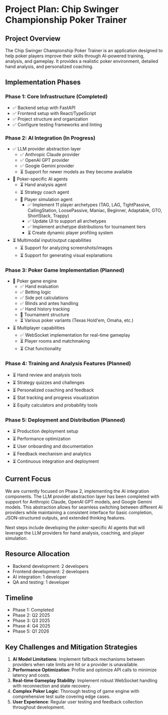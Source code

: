 # Project Plan: Chip Swinger Championship Poker Trainer

## Project Overview
The Chip Swinger Championship Poker Trainer is an application designed to help poker players improve their skills through AI-powered training, analysis, and gameplay. It provides a realistic poker environment, detailed hand analysis, and personalized coaching.

## Implementation Phases

### Phase 1: Core Infrastructure (Completed)
- ✅ Backend setup with FastAPI
- ✅ Frontend setup with React/TypeScript
- ✅ Project structure and organization
- ✅ Configure testing frameworks and linting

### Phase 2: AI Integration (In Progress)
- ✅ LLM provider abstraction layer
  - ✅ Anthropic Claude provider
  - ✅ OpenAI GPT provider
  - ✅ Google Gemini provider
  - ⏳ Support for newer models as they become available
- 🔄 Poker-specific AI agents
  - ⏳ Hand analysis agent
  - ⏳ Strategy coach agent
  - 🔄 Player simulation agent
    - ✅ Implement 11 player archetypes (TAG, LAG, TightPassive, CallingStation, LoosePassive, Maniac, Beginner, Adaptable, GTO, ShortStack, Trappy)
    - ✅ Update UI to support all archetypes
    - ✅ Implement archetype distributions for tournament tiers
    - ⏳ Create dynamic player profiling system
- ⏳ Multimodal input/output capabilities
  - ⏳ Support for analyzing screenshots/images
  - ⏳ Support for generating visual explanations

### Phase 3: Poker Game Implementation (Planned)
- 🔄 Poker game engine
  - ✅ Hand evaluation
  - ✅ Betting logic
  - ✅ Side pot calculations
  - ✅ Blinds and antes handling
  - ✅ Hand history tracking
  - 🔄 Tournament structure
  - ⏳ Various poker variants (Texas Hold'em, Omaha, etc.)
- ⏳ Multiplayer capabilities
  - ✅ WebSocket implementation for real-time gameplay
  - ⏳ Player rooms and matchmaking
  - ⏳ Chat functionality

### Phase 4: Training and Analysis Features (Planned)
- ⏳ Hand review and analysis tools
- ⏳ Strategy quizzes and challenges
- ⏳ Personalized coaching and feedback
- ⏳ Stat tracking and progress visualization
- ⏳ Equity calculators and probability tools

### Phase 5: Deployment and Distribution (Planned)
- ⏳ Production deployment setup
- ⏳ Performance optimization
- ⏳ User onboarding and documentation
- ⏳ Feedback mechanism and analytics
- ⏳ Continuous integration and deployment

## Current Focus
We are currently focused on Phase 2, implementing the AI integration components. The LLM provider abstraction layer has been completed with support for Anthropic Claude, OpenAI GPT models, and Google Gemini models. This abstraction allows for seamless switching between different AI providers while maintaining a consistent interface for basic completion, JSON-structured outputs, and extended thinking features.

Next steps include developing the poker-specific AI agents that will leverage the LLM providers for hand analysis, coaching, and player simulation.

## Resource Allocation
- Backend development: 2 developers
- Frontend development: 2 developers
- AI integration: 1 developer
- QA and testing: 1 developer

## Timeline
- Phase 1: Completed
- Phase 2: Q2 2025
- Phase 3: Q3 2025
- Phase 4: Q4 2025
- Phase 5: Q1 2026

## Key Challenges and Mitigation Strategies
1. **AI Model Limitations**: Implement fallback mechanisms between providers when rate limits are hit or a provider is unavailable.
2. **Performance Optimization**: Profile and optimize API calls to minimize latency and costs.
3. **Real-time Gameplay Stability**: Implement robust WebSocket handling with reconnection and state recovery.
4. **Complex Poker Logic**: Thorough testing of game engine with comprehensive test suite covering edge cases.
5. **User Experience**: Regular user testing and feedback collection throughout development.